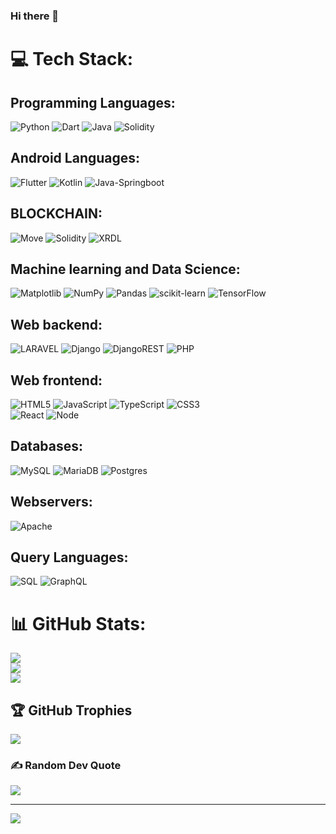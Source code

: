 ### Hi there 👋

<!--
**JOHNMULAMA/JOHNMULAMA** is a ✨ _special_ ✨ repository because its `README.md` (this file) appears on your GitHub profile.

Here are some ideas to get you started:

- 🔭 I’m currently working on ...
- 🌱 I’m currently learning ...
- 👯 I’m looking to collaborate on ...
- 🤔 I’m looking for help with ...
- 💬 Ask me about ...
- 📫 How to reach me: ...
- 😄 Pronouns: ...
- ⚡ Fun fact: ...
-->
# 💻 Tech Stack:
## Programming Languages:
![Python](https://img.shields.io/badge/python-3670A0?style=for-the-badge&logo=python&logoColor=ffdd54)
![Dart](https://img.shields.io/badge/kotlin-%230095D5.svg?style=for-the-badge&logo=kotlin&logoColor=white) 
![Java](https://img.shields.io/badge/java-3670A0?style=for-the-badge&logo=java&logoColor=ffdd54) 
![Solidity](https://img.shields.io/badge/Solidity-%23F7931E.svg?style=for-the-badge&logo=scikit-learn&logoColor=white)

## Android Languages:
![Flutter](https://img.shields.io/badge/flutter-3670A0?style=for-the-badge&logo=python&logoColor=ffdd54)
![Kotlin](https://img.shields.io/badge/kotlin-%230095D5.svg?style=for-the-badge&logo=kotlin&logoColor=white) 
![Java-Springboot](https://img.shields.io/badge/java-3670A0?style=for-the-badge&logo=java&logoColor=ffdd54) 

## BLOCKCHAIN:
![Move](https://img.shields.io/badge/Move-3670A0?style=for-the-badge&logo=move&logoColor=ffdd54)
![Solidity](https://img.shields.io/badge/Solidity-%230095D5.svg?style=for-the-badge&logo=solidity&logoColor=green) 
![XRDL](https://img.shields.io/badge/XRDL-3670A0?style=for-the-badge&logo=XRDL&logoColor=ffdd54) 

## Machine learning and Data Science:
![Matplotlib](https://img.shields.io/badge/Matplotlib-%23ffffff.svg?style=for-the-badge&logo=Matplotlib&logoColor=black)
![NumPy](https://img.shields.io/badge/numpy-%23013243.svg?style=for-the-badge&logo=numpy&logoColor=white)
![Pandas](https://img.shields.io/badge/pandas-%23150458.svg?style=for-the-badge&logo=pandas&logoColor=white)
![scikit-learn](https://img.shields.io/badge/scikit--learn-%23F7931E.svg?style=for-the-badge&logo=scikit-learn&logoColor=white)
![TensorFlow](https://img.shields.io/badge/TensorFlow-%23FF6F00.svg?style=for-the-badge&logo=TensorFlow&logoColor=white)


## Web backend:
![LARAVEL](https://img.shields.io/badge/laravel-%23777BB4.svg?style=for-the-badge&logo=php&logoColor=white)
![Django](https://img.shields.io/badge/django-%23092E20.svg?style=for-the-badge&logo=django&logoColor=white) 
![DjangoREST](https://img.shields.io/badge/DJANGO-REST-ff1709?style=for-the-badge&logo=django&logoColor=white&color=ff1709&labelColor=gray) 
![PHP](https://img.shields.io/badge/php-%23777BB4.svg?style=for-the-badge&logo=php&logoColor=white) 
## Web frontend:
![HTML5](https://img.shields.io/badge/html5-%23E34F26.svg?style=for-the-badge&logo=html5&logoColor=white) 
![JavaScript](https://img.shields.io/badge/javascript-%23323330.svg?style=for-the-badge&logo=javascript&logoColor=%23F7DF1E)
![TypeScript](https://img.shields.io/badge/typescript-%23007ACC.svg?style=for-the-badge&logo=typescript&logoColor=white) 
![CSS3](https://img.shields.io/badge/css3-%231572B6.svg?style=for-the-badge&logo=css3&logoColor=white)  
![React](https://img.shields.io/badge/react-%2320232a.svg?style=for-the-badge&logo=react&logoColor=%2361DAFB)
![Node](https://img.shields.io/badge/node-%2320232a.svg?style=for-the-badge&logo=react&logoColor=%2361DAFB) 


## Databases:
![MySQL](https://img.shields.io/badge/mysql-%2300f.svg?style=for-the-badge&logo=mysql&logoColor=white) 
![MariaDB](https://img.shields.io/badge/MariaDB-003545?style=for-the-badge&logo=mariadb&logoColor=white) 
![Postgres](https://img.shields.io/badge/postgres-%23316192.svg?style=for-the-badge&logo=postgresql&logoColor=white)
## Webservers:
![Apache](https://img.shields.io/badge/apache-%23D42029.svg?style=for-the-badge&logo=apache&logoColor=white) 
## Query Languages:
![SQL](https://img.shields.io/badge/SQL-E10098?style=for-the-badge&logo=graphql&logoColor=white)
![GraphQL](https://img.shields.io/badge/-GraphQL-E10098?style=for-the-badge&logo=graphql&logoColor=white) 
# 📊 GitHub Stats:
![](https://github-readme-stats.vercel.app/api?username=JOHNMULAMA&theme=react&hide_border=false&include_all_commits=true&count_private=true)<br/>
![](https://github-readme-stats.vercel.app/api/top-langs/?username=JOHNMULAMA&theme=react&hide_border=false&include_all_commits=true&count_private=true&layout=compact)<br/>
![](https://github-readme-streak-stats.herokuapp.com/?user=JOHNMULAMA&theme=react&hide_border=false)

## 🏆 GitHub Trophies
![](https://github-profile-trophy.vercel.app/?username=JOHNMULAMA&theme=tokyonight&no-frame=false&no-bg=true&margin-w=4)
### ✍️ Random Dev Quote
![](https://quotes-github-readme.vercel.app/api?type=vetical&theme=radical)



---
[![](https://visitcount.itsvg.in/api?id=JOHNMULAMA&icon=0&color=0)](https://visitcount.itsvg.in)



